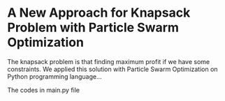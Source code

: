 # A New Approach for Knapsack Problem with Particle Swarm Optimization
The knapsack problem is that finding maximum profit if we have some constraints. We applied this solution with Particle Swarm Optimization on Python programming language...

The codes in main.py file
